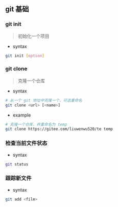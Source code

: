 ## git 基础
### git init
> 初始化一个项目
- syntax
```bash
git init [option]
```
### git clone
> 克隆一个仓库
- syntax
```bash
# 从一个 git 地址中克隆一个，可选重命名
git clone <url> [<name>]
```
- example
```bash
# 克隆一个仓库，并重命名为 temp
git clone https://gitee.com/liuwenwu520/te temp
```
### 检查当前文件状态
- syntax
```bash
git status
```
### 跟踪新文件
- syntax
```bash
git add <file>
```
